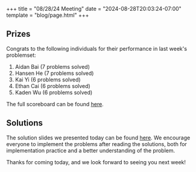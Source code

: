 +++
title = "08/28/24 Meeting"
date = "2024-08-28T20:03:24-07:00"
template = "blog/page.html"
+++

## Prizes

Congrats to the following individuals for their performance in last week's problemset:
1. Aidan Bai (7 problems solved)
2. Hansen He (7 problems solved)
3. Kai Yi (6 problems solved)
4. Ethan Cai (6 problems solved)
5. Kaden Wu (6 problems solved)

The full scoreboard can be found [here](https://codeforces.com/group/t22P8AwpuF/contest/543586/standings/groupmates/true).

## Solutions

The solution slides we presented today can be found [here](https://docs.google.com/presentation/d/1dRHUME-CM94XG4-2cv_odupVchwPO1Slu97fViOLxck/edit?usp=sharing).
We encourage everyone to implement the problems after reading the solutions, both for implementation practice and a better understanding of the problem.

Thanks for coming today, and we look forward to seeing you next week!
